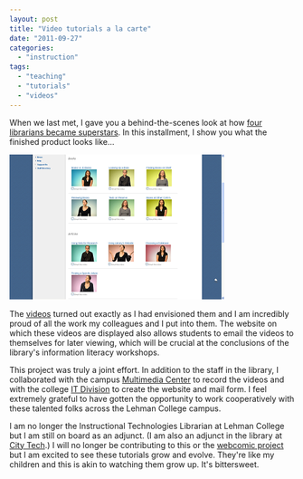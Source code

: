 ```yaml
---
layout: post
title: "Video tutorials a la carte"
date: "2011-09-27"
categories: 
  - "instruction"
tags: 
  - "teaching"
  - "tutorials"
  - "videos"
---
```


When we last met, I gave you a behind-the-scenes look at how [four librarians became superstars](https://alevtina.commons.gc.cuny.edu/2011/06/30/the-one-where-four-librarians-become-superstars/). In this installment, I show you what the finished product looks like...

![Screenshot of the Lehman College Library's video tutorials page](/assets/img/lc_video_tutorials.png)

The [videos](https://www.lehman.edu/library/video-tutorials.php) turned out exactly as I had envisioned them and I am incredibly proud of all the work my colleagues and I put into them. The website on which these videos are displayed also allows students to email the videos to themselves for later viewing, which will be crucial at the conclusions of the library's information literacy workshops.

This project was truly a joint effort. In addition to the staff in the library, I collaborated with the campus [Multimedia Center](https://www.lehman.edu/multimedia-center/) to record the videos and with the college [IT Division](https://www.lehman.edu/itr/) to create the website and mail form. I feel extremely grateful to have gotten the opportunity to work cooperatively with these talented folks across the Lehman College campus.

I am no longer the Instructional Technologies Librarian at Lehman College but I am still on board as an adjunct. (I am also an adjunct in the library at [City Tech](https://www.citytech.cuny.edu/).) I will no longer be contributing to this or the [webcomic project](https://wp.lehman.edu/library/comics/) but I am excited to see these tutorials grow and evolve. They're like my children and this is akin to watching them grow up. It's bittersweet.
